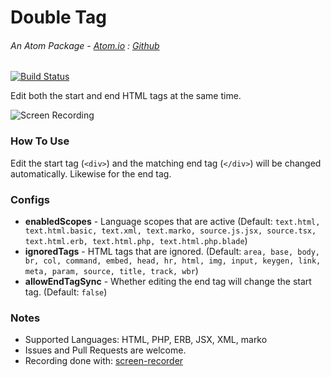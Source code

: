# Double Tag

###### An Atom Package - [Atom.io](https://atom.io/packages/double-tag) : [Github](https://github.com/dsandstrom/atom-double-tag)
[![Build Status](https://travis-ci.org/dsandstrom/atom-double-tag.svg?branch=master)](https://travis-ci.org/dsandstrom/atom-double-tag)

Edit both the start and end HTML tags at the same time.

![Screen Recording](https://cloud.githubusercontent.com/assets/1400414/15229336/75130366-1845-11e6-9ad7-f6f9359c1eca.gif)

### How To Use
Edit the start tag (`<div>`) and the matching end tag (`</div>`) will be changed automatically. Likewise for the end tag.

### Configs
* **enabledScopes** - Language scopes that are active (Default: `text.html, text.html.basic, text.xml, text.marko, source.js.jsx, source.tsx, text.html.erb, text.html.php, text.html.php.blade`)
* **ignoredTags** - HTML tags that are ignored.  (Default:
`area, base, body, br, col, command, embed, head, hr, html, img, input, keygen, link, meta, param, source, title, track, wbr`)
* **allowEndTagSync** - Whether editing the end tag will change the start tag.  (Default: `false`)

### Notes
* Supported Languages: HTML, PHP, ERB, JSX, XML, marko
* Issues and Pull Requests are welcome.
* Recording done with: [screen-recorder](https://atom.io/packages/screen-recorder)

